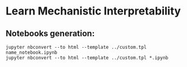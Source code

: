 # Learn Mechanistic Interpretability

## Notebooks generation:
```shell
jupyter nbconvert --to html --template ../custom.tpl name_notebook.ipynb
jupyter nbconvert --to html --template ../custom.tpl *.ipynb
```